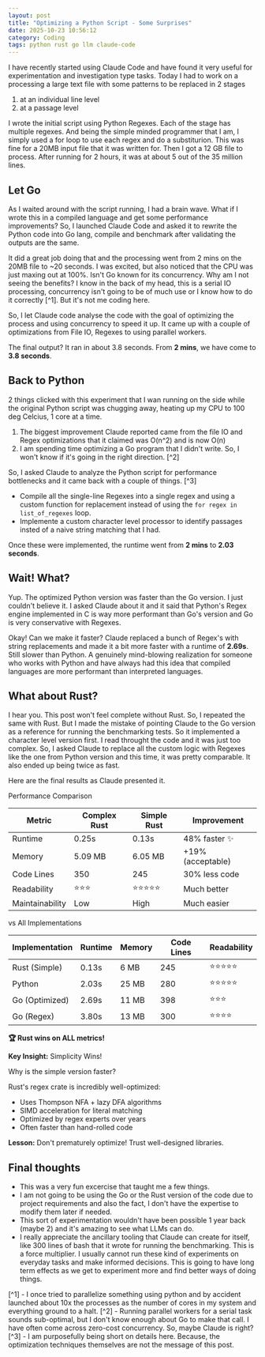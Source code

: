 ```yaml
---
layout: post
title: "Optimizing a Python Script - Some Surprises"
date: 2025-10-23 10:56:12
category: Coding
tags: python rust go llm claude-code
---
```


I have recently started using Claude Code and have found it very useful for experimentation and investigation type tasks.
Today I had to work on a processing a large text file with some patterns to be replaced in 2 stages

1. at an individual line level
2. at a passage level

I wrote the initial script using Python Regexes. Each of the stage has multiple regexes. And being the
simple minded programmer that I am, I simply used a for loop to use each regex and do a substiturion.
This was fine for a 20MB input file that it was written for. Then I got a 12 GB file to process.
After running for 2 hours, it was at about 5 out of the 35 million lines.

## Let Go

As I waited around with the script running, I had a brain wave. What if I wrote this in a compiled
language and get some performance improvements? So, I launched Claude Code and asked it to rewrite
the Python code into Go lang, compile and benchmark after validating the outputs are the same.

It did a great job doing that and the processing went from 2 mins on the 20MB file to ~20 seconds.
I was excited, but also noticed that the CPU was just maxing out at 100%. Isn't Go known for its
concurrency. Why am I not seeing the benefits? I know in the back of my head, this is a serial IO
processing, concurrency isn't going to be of much use or I know how to do it correctly [^1]. But
it's not me coding here.

So, I let Claude code analyse the code with the goal of optimizing the process and using concurrency
to speed it up. It came up with a couple of optimizations from File IO, Regexes to using parallel
workers.

The final output? It ran in about 3.8 seconds. From **2 mins**, we have come to **3.8 seconds**.


## Back to Python

2 things clicked with this experiment that I wan running on the side while the original Python script
was chugging away, heating up my CPU to 100 deg Celcius, 1 core at a time.

1. The biggest improvement Claude reported came from the file IO and Regex optimizations that it claimed was O(n^2) and is now O(n)
2. I am spending time optimizing a Go program that I didn't write. So, I won't know if it's going in the right direction. [^2]

So, I asked Claude to analyze the Python script for performance bottlenecks and it came back with a couple
of things. [^3]

* Compile all the single-line Regexes into a single regex and using a custom function for replacement instead of using the `for regex in list_of_regexes` loop.  
* Implemente a custom character level processor to identify passages insted of a naive string matching that I had.

Once these were implemented, the runtime went from **2 mins** to **2.03 seconds**.

## Wait! What?

Yup. The optimized Python version was faster than the Go version. I just couldn't believe it. I asked
Claude about it and it said that Python's Regex engine implemented in C is way more performant than
Go's version and Go is very conservative with Regexes.

Okay! Can we make it faster? Claude replaced a bunch of Regex's with string replacements and made it
a bit more faster with a runtime of **2.69s**. Still slower than Python. A genuinely mind-blowing realization
for someone who works with Python and have always had this idea that compiled languages are more
performant than interpreted languages.

## What about Rust?

I hear you. This post won't feel complete without Rust. So, I repeated the same with Rust. But I
made the mistake of pointing Claude to the Go version as a reference for running the benchmarking
tests. So it implemented a character level version first. I read throught the code and it was just
too complex. So, I asked Claude to replace all the custom logic with Regexes like the one
from Python version and this time, it was pretty comparable. It also ended up being twice as fast.

Here are the final results as Claude presented it.


Performance Comparison

| Metric          | Complex Rust | Simple Rust | Improvement       |
|-----------------|--------------|-------------|-------------------|
| Runtime         | 0.25s        | 0.13s       | 48% faster ✨     |
| Memory          | 5.09 MB      | 6.05 MB     | +19% (acceptable) |
| Code Lines      | 350          | 245         | 30% less code     |
| Readability     | ⭐⭐⭐       | ⭐⭐⭐⭐⭐  | Much better       |
| Maintainability | Low          | High        | Much easier       |

  vs All Implementations

| Implementation | Runtime | Memory | Code Lines | Readability |
|----------------|---------|--------|------------|-------------|
| Rust (Simple)  | 0.13s   | 6 MB   | 245        | ⭐⭐⭐⭐⭐  |
| Python         | 2.03s   | 25 MB  | 280        | ⭐⭐⭐⭐⭐  |
| Go (Optimized) | 2.69s   | 11 MB  | 398        | ⭐⭐⭐      |
| Go (Regex)     | 3.80s   | 13 MB  | 300        | ⭐⭐⭐⭐    |

**🏆 Rust wins on ALL metrics!**

**Key Insight:** Simplicity Wins!

Why is the simple version faster?

Rust's regex crate is incredibly well-optimized:
- Uses Thompson NFA + lazy DFA algorithms
- SIMD acceleration for literal matching
- Optimized by regex experts over years
- Often faster than hand-rolled code

**Lesson:** Don't prematurely optimize! Trust well-designed libraries.

## Final thoughts

* This was a very fun excercise that taught me a few things.
* I am not going to be using the Go or the Rust version of the code due to project requirements and also the fact, I don't have the expertise to modify them later if needed.
* This sort of experimentation wouldn't have been possible 1 year back (maybe 2) and it's amazing to see what LLMs can do.
* I really appreciate the ancillary tooling that Claude can create for itself, like 300 lines of bash that it wrote for running the benchmarking. This is a force multiplier. I usually cannot run these kind of experiments on everyday tasks and make informed decisions. This is going to have long term effects as we get to experiment more and find better ways of doing things.

[^1] - I once tried to parallelize something using python and by accident launched about 10x the
processes as the number of cores in my system and everything ground to a halt.
[^2] - Running parallel workers for a serial task sounds sub-optimal, but I don't know enough about Go to make that call. I have often come across zero-cost concurrency. So, maybe Claude is right?
[^3] - I am purposefully being short on details here. Because, the optimization techniques themselves are not the message of this post.

